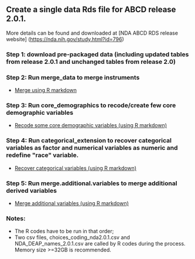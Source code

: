 ## Create a single data Rds file for ABCD release 2.0.1.

 More details can be found and downloaded at [NDA ABCD RDS release website] (https://nda.nih.gov/study.html?id=796)

### Step 1: download pre-packaged data (including updated tables from release 2.0.1 and unchanged tables from release 2.0)

### Step 2: Run merge_data to merge instruments
- [Merge using R markdown](notebooks/general/merge_data.md)

### Step 3: Run core_demographics to recode/create few core demographic variables
- [Recode some core demographic variables (using R markdown)](notebooks/derived/core_demographics.md)

### Step 4: Run categorical_extension to recover categorical variables as factor and numerical variables as numeric and redefine "race" variable. 
 - [Recover categorical variables (using R markdown)](notebooks/general/categorical_extension.md)

### Step 5: Run merge.additional.variables to merge additional derived variables
 - [Merge additional variables (using R markdown)](notebooks/general/merge.additional.variables.md)

### Notes: 
- The R codes have to be run in that order; 
- Two csv files, choices_coding_nda2.0.1.csv and NDA_DEAP_names_2.0.1.csv are called by R codes during the process. Memory size >=32GB is recommended.